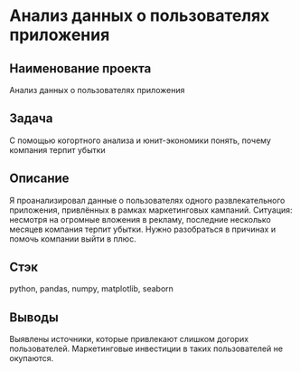 # Анализ данных о пользователях приложения

## Наименование проекта  
Анализ данных о пользователях приложения

## Задача        
С помощью когортного анализа и юнит-экономики понять, почему компания терпит убытки

## Описание                                                    
Я проанализировал данные о пользователях одного развлекательного приложения, привлённых в рамках маркетинговых кампаний. Ситуация: несмотря на огромные вложения в рекламу, последние несколько месяцев компания терпит убытки. Нужно разобраться в причинах и помочь компании выйти в плюс. 

## Стэк
python, pandas, numpy, matplotlib, seaborn

## Выводы
Выявлены источники, которые привлекают слишком догорих пользователей. Маркетинговые инвестиции в таких пользователей не окупаются.
